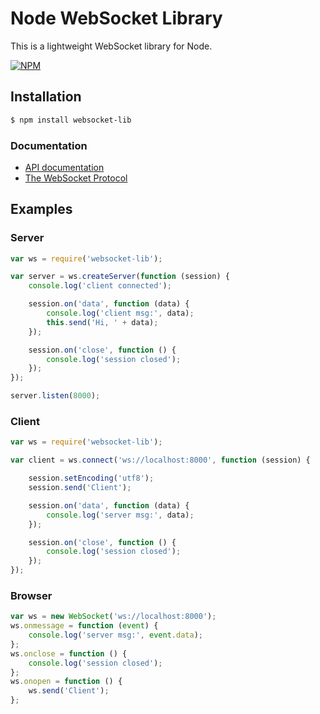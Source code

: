 # Node WebSocket Library

This is a lightweight WebSocket library for Node.

[![NPM](https://nodei.co/npm/websocket-lib.png?downloads=true&downloadRank=true&stars=true)](https://nodei.co/npm/websocket-lib)

## Installation

```bash
$ npm install websocket-lib
```

### Documentation

- [API documentation](http://lanfei.github.io/websocket-lib)
- [The WebSocket Protocol](https://tools.ietf.org/html/rfc6455)

## Examples

### Server

```js
var ws = require('websocket-lib');

var server = ws.createServer(function (session) {
	console.log('client connected');

	session.on('data', function (data) {
		console.log('client msg:', data);
		this.send('Hi, ' + data);
	});

	session.on('close', function () {
		console.log('session closed');
	});
});

server.listen(8000);
```

### Client

```js
var ws = require('websocket-lib');

var client = ws.connect('ws://localhost:8000', function (session) {

	session.setEncoding('utf8');
	session.send('Client');

	session.on('data', function (data) {
		console.log('server msg:', data);
	});

	session.on('close', function () {
		console.log('session closed');
	});
});
```

### Browser

```js
var ws = new WebSocket('ws://localhost:8000');
ws.onmessage = function (event) {
	console.log('server msg:', event.data);
};
ws.onclose = function () {
	console.log('session closed');
};
ws.onopen = function () {
	ws.send('Client');
};
```
